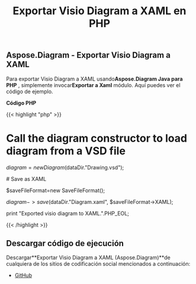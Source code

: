﻿---
title: Exportar Visio Diagram a XAML en PHP
type: docs
weight: 60
url: /es/java/export-visio-diagram-to-xaml-in-php/
---
## **Aspose.Diagram - Exportar Visio Diagram a XAML**
 Para exportar Visio Diagram a XAML usando**Aspose.Diagram Java para PHP** , simplemente invocar**Exportar a Xaml** módulo. Aquí puedes ver el código de ejemplo.

**Código PHP**

{{< highlight "php" >}}

 # Call the diagram constructor to load diagram from a VSD file

$diagram = new Diagram($dataDir."Drawing.vsd");

\# Save as XAML

$saveFileFormat=new SaveFileFormat();

$diagram->save($dataDir."Diagram.xaml", $saveFileFormat->XAML);

print "Exported visio diagram to XAML.".PHP_EOL;

{{< /highlight >}}
## **Descargar código de ejecución**
 Descargar**Exportar Visio Diagram a XAML (Aspose.Diagram)**de cualquiera de los sitios de codificación social mencionados a continuación:

- [GitHub](https://github.com/asposediagram/Aspose.Diagram-for-Java/blob/master/Plugins/Aspose_Diagram_Java_for_PHP/src/aspose/diagram/LoadingSavingandConverting/ExportToXaml.php)
